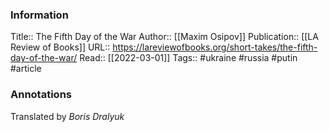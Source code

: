 
### Information
Title:: The Fifth Day of the War
Author:: [[Maxim Osipov]]
Publication:: [[LA Review of Books]]
URL:: https://lareviewofbooks.org/short-takes/the-fifth-day-of-the-war/
Read:: [[2022-03-01]]
Tags:: #ukraine #russia #putin 
#article

### Annotations
Translated by _Boris Dralyuk_